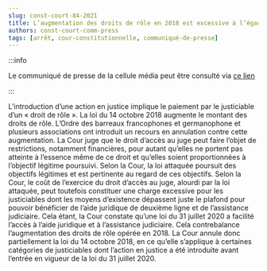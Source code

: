 ```yaml
---   
slug: const-court-84-2021
title: L’augmentation des droits de rôle en 2018 est excessive à l’égard de certains justiciables jusqu’à l’entrée en vigueur le 1er septembre 2020 de mesures facilitant l’accès à l’aide juridique et à l’assistance judiciaire
authors: const-court-comm-press
tags: [arrêt, cour-constitutionnelle, communiqué-de-presse]
---
```


:::info

Le communiqué de presse de la cellule média peut être consulté via [ce lien](https://www.const-court.be/public/f/2021/2021-084f-info.pdf) 

:::

L’introduction d’une action en justice implique le paiement par le justiciable d’un « droit de rôle ». La loi du 14 octobre 2018 augmente le montant des droits de rôle. L’Ordre des barreaux francophones et germanophone et plusieurs associations ont introduit un recours en annulation contre cette augmentation. La Cour juge que le droit d’accès au juge peut faire l’objet de restrictions, notamment financières, pour autant qu’elles ne portent pas atteinte à l’essence même de ce droit et qu’elles soient proportionnées à l’objectif légitime poursuivi. Selon la Cour, la loi attaquée poursuit des objectifs légitimes et est pertinente au regard de ces objectifs. Selon la Cour, le coût de l’exercice du droit d’accès au juge, alourdi par la loi attaquée, peut toutefois constituer une charge excessive pour les justiciables dont les moyens d’existence dépassent juste le plafond pour pouvoir bénéficier de l’aide juridique de deuxième ligne et de l’assistance judiciaire. Cela étant, la Cour constate qu’une loi du 31 juillet 2020 a facilité l’accès à l’aide juridique et à l’assistance judiciaire. Cela contrebalance l’augmentation des droits de rôle opérée en 2018. La Cour annule donc partiellement la loi du 14 octobre 2018, en ce qu’elle s’applique à certaines catégories de justiciables dont l’action en justice a été introduite avant l’entrée en vigueur de la loi du 31 juillet 2020.

